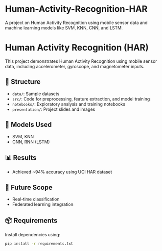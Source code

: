 # Human-Activity-Recognition-HAR
A project on Human Activity Recognition using mobile sensor data and machine learning models like SVM, KNN, CNN, and LSTM.

# Human Activity Recognition (HAR)

This project demonstrates Human Activity Recognition using mobile sensor data, including accelerometer, gyroscope, and magnetometer inputs.

## 📁 Structure
- `data/`: Sample datasets
- `src/`: Code for preprocessing, feature extraction, and model training
- `notebooks/`: Exploratory analysis and training notebooks
- `presentation/`: Project slides and images

## 🧠 Models Used
- SVM, KNN
- CNN, RNN (LSTM)

## 📊 Results
- Achieved ~94% accuracy using UCI HAR dataset

## 📌 Future Scope
- Real-time classification
- Federated learning integration

## 📦 Requirements
Install dependencies using:
```bash
pip install -r requirements.txt
